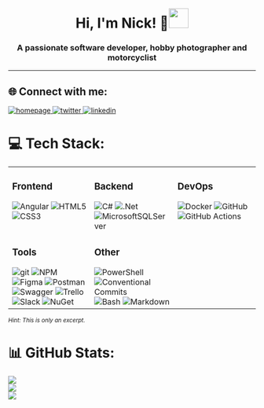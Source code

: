 <h1 align="center">Hi, I'm Nick! 👋<img src="assets/hi.gif" height="40"> </h1>
<h3 align="center">A passionate software developer, hobby photographer and motorcyclist</h3>

---

## 🌐 Connect with me:
<a href="https://me.starzmann.net" target="_blank">
  <img src=https://img.shields.io/badge/homepage-3d3d3d.svg?&style=for-the-badge&logoColor=white alt=homepage />
</a>
<a href="https://x.com/Nstarzmann" target="_blank">
  <img src=https://img.shields.io/badge/twitter-00acee.svg?&style=for-the-badge&logo=twitter&logoColor=white alt=twitter />
</a>
<a href="https://www.linkedin.com/in/nick-starzmann-a437b42a4/" target="_blank">
  <img src=https://img.shields.io/badge/linkedin-1E77B5.svg?&style=for-the-badge&logo=linkedin&logoColor=white alt=linkedin />
</a>


# 💻 Tech Stack:
<table>
<tr>
<td valign="top" width="33%">

### Frontend

<div align="left">  
<img src="https://img.shields.io/badge/angular-DD0031.svg?style=for-the-badge&logo=angular&logoColor=white" alt="Angular" />
<img src="https://img.shields.io/badge/html5-E34F26.svg?style=for-the-badge&logo=html5&logoColor=white" alt="HTML5" />
<img src="https://img.shields.io/badge/css3-1572B6.svg?style=for-the-badge&logo=css3&logoColor=white" alt="CSS3" />
</div>
</td>

<td valign="top" width="33%">

### Backend

<div align="left">  
<img src="https://img.shields.io/badge/c%23-239120.svg?style=for-the-badge&logo=c-sharp&logoColor=white" alt="C#" />
<img src="https://img.shields.io/badge/.NET-5C2D91?style=for-the-badge&logo=.net&logoColor=white" alt=".Net" />
<img src="https://img.shields.io/badge/Microsoft%20SQL%20Sever-CC2927?style=for-the-badge&logo=microsoft%20sql%20server&logoColor=white" alt="MicrosoftSQLServer" />
</div>
</td>

<td valign="top" width="33%">

### DevOps

<div align="left">  
<img src="https://img.shields.io/badge/docker-0db7ed.svg?style=for-the-badge&logo=docker&logoColor=white" alt="Docker" />
<img src="https://img.shields.io/badge/github-181717.svg?style=for-the-badge&logo=github&logoColor=white" alt="GitHub" />
<img src="https://img.shields.io/badge/github actions-2088FF.svg?style=for-the-badge&logo=github-actions&logoColor=white" alt="GitHub Actions" />
</div>
</td>
</tr>

<tr>
<td valign="top" width="33%">

### Tools

<div align="left">  
<img src="https://img.shields.io/badge/git-F05032.svg?style=for-the-badge&logo=git&logoColor=white" alt="git" /> 
<img src="https://img.shields.io/badge/NPM-000000.svg?style=for-the-badge&logo=npm&logoColor=white" alt="NPM" />
<img src="https://img.shields.io/badge/figma-F24E1E.svg?style=for-the-badge&logo=figma&logoColor=white" alt="Figma" />
<img src="https://img.shields.io/badge/Postman-FF6C37?style=for-the-badge&logo=postman&logoColor=white" alt="Postman" />
<img src="https://img.shields.io/badge/-Swagger-Clojure?style=for-the-badge&logo=swagger&logoColor=white" alt="Swagger" />
<img src="https://img.shields.io/badge/Trello-026AA7.svg?style=for-the-badge&logo=Trello&logoColor=white" alt="Trello" />
<img src="https://img.shields.io/badge/slack-4A154B.svg?style=for-the-badge&logo=slack&logoColor=white" alt="Slack" />
<img src="https://img.shields.io/badge/nuget-004880.svg?style=for-the-badge&logo=nuget&logoColor=white" alt="NuGet" />
</div>
</td>

<td valign="top" width="33%">

### Other

<div align="left">
<img src="https://img.shields.io/badge/powershell-5391FE.svg?style=for-the-badge&logo=powershell&logoColor=white" alt="PowerShell" />
<img src="https://img.shields.io/badge/conventional commits-FE5196.svg?style=for-the-badge&logo=conventional-commits&logoColor=white" alt="Conventional Commits" />
<img src="https://img.shields.io/badge/bash-4EAA25.svg?style=for-the-badge&logo=gnubash&logoColor=white" alt="Bash" />
<img src="https://img.shields.io/badge/markdown-000000.svg?style=for-the-badge&logo=markdown&logoColor=white" alt="Markdown" />
</div>
</td>
</tr>
</table>
<small><i>Hint: This is only an excerpt.</i></small>

# 📊 GitHub Stats:
![](https://github-readme-stats.vercel.app/api?username=LittleRossi&theme=dark&hide_border=false&include_all_commits=true&count_private=false)<br/>
![](https://github-readme-streak-stats.herokuapp.com/?user=LittleRossi&theme=dark&hide_border=false)<br/>
![](https://github-readme-stats.vercel.app/api/top-langs/?username=LittleRossi&theme=dark&hide_border=false&include_all_commits=true&count_private=false&layout=compact)
